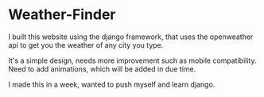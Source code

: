 # Weather-Finder
I built this website using the django framework, that uses the openweather api to get you the weather of any city you type.

It's a simple design, needs more improvement such as mobile compatibility. Need to add animations, which will be added in due time.

I made this in a week, wanted to push myself and learn django. 

